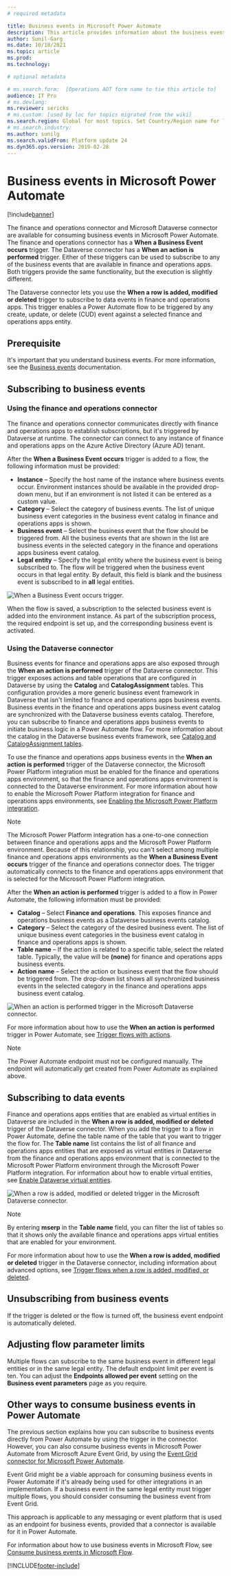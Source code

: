 ```yaml
---
# required metadata

title: Business events in Microsoft Power Automate
description: This article provides information about the business events that are available for consumption in Microsoft Power Automate via the application connector.
author: Sunil-Garg
ms.date: 10/18/2021
ms.topic: article
ms.prod: 
ms.technology: 

# optional metadata

# ms.search.form:  [Operations AOT form name to tie this article to]
audience: IT Pro
# ms.devlang: 
ms.reviewer: sericks
# ms.custom: [used by loc for topics migrated from the wiki]
ms.search.region: Global for most topics. Set Country/Region name for localizations
# ms.search.industry: 
ms.author: sunilg
ms.search.validFrom: Platform update 24
ms.dyn365.ops.version: 2019-02-28
---
```


# Business events in Microsoft Power Automate

[!include[banner](../includes/banner.md)]

The finance and operations connector and Microsoft Dataverse connector are available for consuming business events in Microsoft Power Automate. The finance and operations connector has a **When a Business Event occurs** trigger. The Dataverse connector has a **When an action is performed** trigger. Either of these triggers can be used to subscribe to any of the business events that are available in finance and operations apps. Both triggers provide the same functionality, but the execution is slightly different.

The Dataverse connector lets you use the **When a row is added, modified or deleted** trigger to subscribe to data events in finance and operations apps. This trigger enables a Power Automate flow to be triggered by any create, update, or delete (CUD) event against a selected finance and operations apps entity.

## Prerequisite

It's important that you understand business events. For more information, see the [Business events](home-page.md) documentation.

## Subscribing to business events

### Using the finance and operations connector

The finance and operations connector communicates directly with finance and operations apps to establish subscriptions, but it's triggered by Dataverse at runtime. The connector can connect to any instance of finance and operations apps on the Azure Active Directory (Azure AD) tenant. 

After the **When a Business Event occurs** trigger is added to a flow, the following information must be provided:

- **Instance** – Specify the host name of the instance where business events occur. Environment instances should be available in the provided drop-down menu, but if an environment is not listed it can be entered as a custom value.
- **Category** – Select the category of business events. The list of unique business event categories in the business event catalog in finance and operations apps is shown.
- **Business event** – Select the business event that the flow should be triggered from. All the business events that are shown in the list are business events in the selected category in the finance and operations apps business event catalog.
- **Legal entity** – Specify the legal entity where the business event is being subscribed to. The flow will be triggered when the business event occurs in that legal entity. By default, this field is blank and the business event is subscribed to in **all** legal entities.

![When a Business Event occurs trigger.](../media/businessevents_FinOpsConnector.png)

When the flow is saved, a subscription to the selected business event is added into the environment instance. As part of the subscription process, the required endpoint is set up, and the corresponding business event is activated.

### Using the Dataverse connector

Business events for finance and operations apps are also exposed through the **When an action is performed** trigger of the Dataverse connector. This trigger exposes actions and table operations that are configured in Dataverse by using the **Catalog** and **CatalogAssignment** tables. This configuration provides a more generic business event framework in Dataverse that isn't limited to finance and operations apps business events. Business events in the finance and operations apps business event catalog are synchronized with the Dataverse business events catalog. Therefore, you can subscribe to finance and operations apps business events to initiate business logic in a Power Automate flow. For more information about the catalog in the Dataverse business events framework, see [Catalog and CatalogAssignment tables](/powerapps/developer/data-platform/catalog-catalogassignment).

To use the finance and operations apps business events in the **When an action is performed** trigger of the Dataverse connector, the Microsoft Power Platform integration must be enabled for the finance and operations apps environment, so that the finance and operations apps environment is connected to the Dataverse environment. For more information about how to enable the Microsoft Power Platform integration for finance and operations apps environments, see [Enabling the Microsoft Power Platform integration](../power-platform/enable-power-platform-integration.md). 

> [!NOTE]
> The Microsoft Power Platform integration has a one-to-one connection between finance and operations apps and the Microsoft Power Platform environment. Because of this relationship, you can't select among multiple finance and operations apps environments as the **When a Business Event occurs** trigger of the finance and operations connector does. The trigger automatically connects to the finance and operations apps environment that is selected for the Microsoft Power Platform integration.

After the **When an action is performed** trigger is added to a flow in Power Automate, the following information must be provided:

- **Catalog** – Select **Finance and operations**. This exposes finance and operations business events as a Dataverse business events catalog.
- **Category** – Select the category of the desired business event. The list of unique business event categories in the business event catalog in finance and operations apps is shown.
- **Table name** – If the action is related to a specific table, select the related table. Typically, the value will be **(none)** for finance and operations apps business events.
- **Action name** – Select the action or business event that the flow should be triggered from. The drop-down list shows all synchronized business events in the selected category in the finance and operations apps business event catalog.

![When an action is performed trigger in the Microsoft Dataverse connector.](../media/businessevents_DataverseConnector.png)

For more information about how to use the **When an action is performed** trigger in Power Automate, see [Trigger flows with actions](/power-automate/dataverse/action-trigger).

> [!NOTE]
> The Power Automate endpoint must not be configured manually. The endpoint will automatically get created from Power Automate as explained above.

## Subscribing to data events

Finance and operations apps entities that are enabled as virtual entities in Dataverse are included in the **When a row is added, modified or deleted** trigger of the Dataverse connector. When you add the trigger to a flow in Power Automate, define the table name of the table that you want to trigger the flow for. The **Table name** list contains the list of all finance and operations apps entities that are exposed as virtual entities in Dataverse from the finance and operations apps environment that is connected to the Microsoft Power Platform environment through the Microsoft Power Platform integration. For information about how to enable virtual entities, see [Enable Dataverse virtual entities](../power-platform/enable-virtual-entities.md).

![When a row is added, modified or deleted trigger in the Microsoft Dataverse connector.](../media/businessevents_DataEventConnector.png)

> [!NOTE]
> By entering **mserp** in the **Table name** field, you can filter the list of tables so that it shows only the available finance and operations apps virtual entities that are enabled for your environment.

For more information about how to use the **When a row is added, modified or deleted** trigger in the Dataverse connector, including information about advanced options, see [Trigger flows when a row is added, modified, or deleted](/power-automate/dataverse/create-update-delete-trigger).

## Unsubscribing from business events

If the trigger is deleted or the flow is turned off, the business event endpoint is automatically deleted.

## Adjusting flow parameter limits

Multiple flows can subscribe to the same business event in different legal entities or in the same legal entity. The default endpoint limit per event is ten. You can adjust the **Endpoints allowed per event** setting on the **Business event parameters** page as you require.

## Other ways to consume business events in Power Automate

The previous section explains how you can subscribe to business events directly from Power Automate by using the trigger in the connector. However, you can also consume business events in Microsoft Power Automate from Microsoft Azure Event Grid, by using the [Event Grid connector for Microsoft Power Automate](/connectors/azureeventgrid/).

Event Grid might be a viable approach for consuming business events in Power Automate if it's already being used for other integrations in an implementation. If a business event in the same legal entity must trigger multiple flows, you should consider consuming the business event from Event Grid.

This approach is applicable to any messaging or event platform that is used as an endpoint for business events, provided that a connector is available for it in Power Automate.

For information about how to use business events in Microsoft Flow, see [Consume business events in Microsoft Flow](how-to/how-to-flow.md). 

[!INCLUDE[footer-include](../../../includes/footer-banner.md)]

